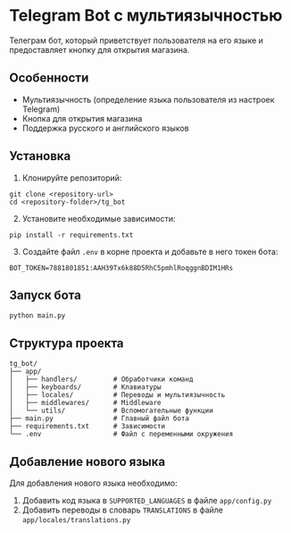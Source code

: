 # Telegram Bot с мультиязычностью

Телеграм бот, который приветствует пользователя на его языке и предоставляет кнопку для открытия магазина.

## Особенности

- Мультиязычность (определение языка пользователя из настроек Telegram)
- Кнопка для открытия магазина
- Поддержка русского и английского языков

## Установка

1. Клонируйте репозиторий:
```
git clone <repository-url>
cd <repository-folder>/tg_bot
```

2. Установите необходимые зависимости:
```
pip install -r requirements.txt
```

3. Создайте файл `.env` в корне проекта и добавьте в него токен бота:
```
BOT_TOKEN=7881801851:AAH39Tx6k88D5RhC5pmhlRoqggnBDIM1HRs
```

## Запуск бота

```
python main.py
```

## Структура проекта

```
tg_bot/
├── app/
│   ├── handlers/         # Обработчики команд
│   ├── keyboards/        # Клавиатуры
│   ├── locales/          # Переводы и мультиязычность
│   ├── middlewares/      # Middleware
│   └── utils/            # Вспомогательные функции
├── main.py               # Главный файл бота
├── requirements.txt      # Зависимости
└── .env                  # Файл с переменными окружения
```

## Добавление нового языка

Для добавления нового языка необходимо:

1. Добавить код языка в `SUPPORTED_LANGUAGES` в файле `app/config.py`
2. Добавить переводы в словарь `TRANSLATIONS` в файле `app/locales/translations.py` 